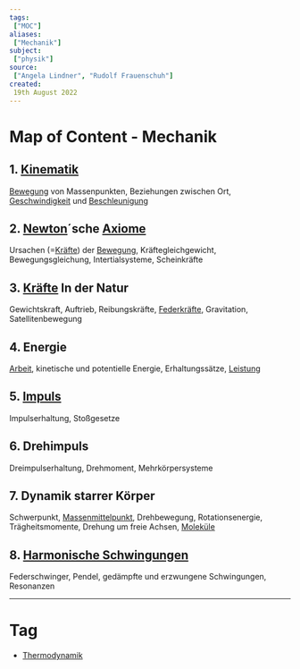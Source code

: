 ```yaml
---
tags:
 ["MOC"]
aliases:
 ["Mechanik"]
subject:
 ["physik"]
source:
 ["Angela Lindner", "Rudolf Frauenschuh"]
created:
 19th August 2022
---
```


# Map of Content - Mechanik

## 1. [Kinematik](Kinematik.md)

[Bewegung](Kinematik.md) von Massenpunkten, Beziehungen zwischen Ort, [Geschwindigkeit](Kinematik.md) und [Beschleunigung](Kinematik.md)

## 2. [Newton](Kraft.md)´sche [Axiome](../Mathematik/Axiom.md)

Ursachen (=[Kräfte](Kraft.md)) der [Bewegung](Kinematik.md), Kräftegleichgewicht, Bewegungsgleichung, Intertialsysteme, Scheinkräfte

## 3. [Kräfte](Kraft.md) In der Natur

 Gewichtskraft, Auftrieb, Reibungskräfte, [Federkräfte](Federkraft.md), Gravitation, Satellitenbewegung

## 4. Energie

 [Arbeit](Mechanische%20Arbeit.md), kinetische und potentielle Energie, Erhaltungssätze, [Leistung](../Elektrotechnik/elektrische%20Leistung.md) 

## 5. [Impuls](Impuls.md)

Impulserhaltung, Stoßgesetze

## 6. Drehimpuls

Dreimpulserhaltung, Drehmoment, Mehrkörpersysteme

## 7. Dynamik starrer Körper

 Schwerpunkt, [Massenmittelpunkt](../Mathematik/mathe%20(4)/Vielteilchen-Systeme.md), Drehbewegung, Rotationsenergie, Trägheitsmomente, Drehung um freie Achsen, [Moleküle](../Chemie/Atombindung.md) 

## 8. [Harmonische Schwingungen](harmonische%20Schwingungen.md)

 Federschwinger, Pendel, gedämpfte und erzwungene Schwingungen, Resonanzen

---

# Tag

- [Thermodynamik](Thermodynamik.md)